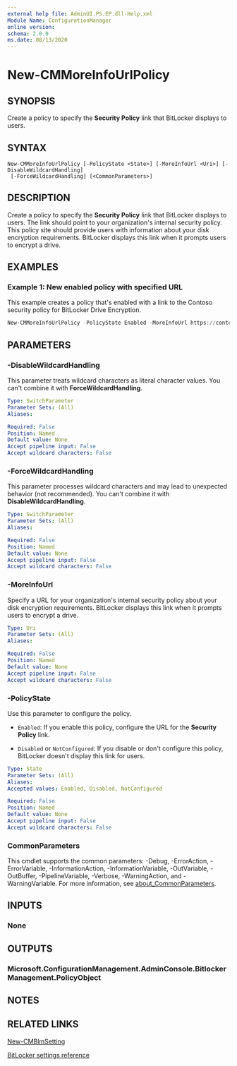 ```yaml
---
external help file: AdminUI.PS.EP.dll-Help.xml
Module Name: ConfigurationManager
online version:
schema: 2.0.0
ms.date: 08/13/2020
---
```


# New-CMMoreInfoUrlPolicy

## SYNOPSIS

Create a policy to specify the **Security Policy** link that BitLocker displays to users.

## SYNTAX

```
New-CMMoreInfoUrlPolicy [-PolicyState <State>] [-MoreInfoUrl <Uri>] [-DisableWildcardHandling]
 [-ForceWildcardHandling] [<CommonParameters>]
```

## DESCRIPTION

Create a policy to specify the **Security Policy** link that BitLocker displays to users. The link should point to your organization's internal security policy. This policy site should provide users with information about your disk encryption requirements. BitLocker displays this link when it prompts users to encrypt a drive.

## EXAMPLES

### Example 1: New enabled policy with specified URL

This example creates a policy that's enabled with a link to the Contoso security policy for BitLocker Drive Encryption.

```powershell
New-CMMoreInfoUrlPolicy -PolicyState Enabled -MoreInfoUrl https://contoso.com/bdepolicy
```

## PARAMETERS

### -DisableWildcardHandling

This parameter treats wildcard characters as literal character values. You can't combine it with **ForceWildcardHandling**.

```yaml
Type: SwitchParameter
Parameter Sets: (All)
Aliases:

Required: False
Position: Named
Default value: None
Accept pipeline input: False
Accept wildcard characters: False
```

### -ForceWildcardHandling

This parameter processes wildcard characters and may lead to unexpected behavior (not recommended). You can't combine it with **DisableWildcardHandling**.

```yaml
Type: SwitchParameter
Parameter Sets: (All)
Aliases:

Required: False
Position: Named
Default value: None
Accept pipeline input: False
Accept wildcard characters: False
```

### -MoreInfoUrl

Specify a URL for your organization's internal security policy about your disk encryption requirements. BitLocker displays this link when it prompts users to encrypt a drive.

```yaml
Type: Uri
Parameter Sets: (All)
Aliases:

Required: False
Position: Named
Default value: None
Accept pipeline input: False
Accept wildcard characters: False
```

### -PolicyState

Use this parameter to configure the policy.

- `Enabled`: If you enable this policy, configure the URL for the **Security Policy** link.

- `Disabled` or `NotConfigured`: If you disable or don't configure this policy, BitLocker doesn't display this link for users.

```yaml
Type: State
Parameter Sets: (All)
Aliases:
Accepted values: Enabled, Disabled, NotConfigured

Required: False
Position: Named
Default value: None
Accept pipeline input: False
Accept wildcard characters: False
```

### CommonParameters

This cmdlet supports the common parameters: -Debug, -ErrorAction, -ErrorVariable, -InformationAction, -InformationVariable, -OutVariable, -OutBuffer, -PipelineVariable, -Verbose, -WarningAction, and -WarningVariable. For more information, see [about_CommonParameters](http://go.microsoft.com/fwlink/?LinkID=113216).

## INPUTS

### None

## OUTPUTS

### Microsoft.ConfigurationManagement.AdminConsole.BitlockerManagement.PolicyObject

## NOTES

## RELATED LINKS

[New-CMBlmSetting](New-CMBlmSetting.md)

[BitLocker settings reference](https://docs.microsoft.com/mem/configmgr/protect/tech-ref/bitlocker/settings#url-for-the-security-policy-link)
